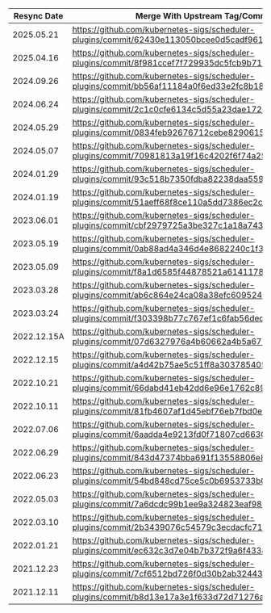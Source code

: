 | Resync Date | Merge With Upstream Tag/Commit                                                                       | Author      |
|-------------|------------------------------------------------------------------------------------------------------|-------------|
| 2025.05.21  | https://github.com/kubernetes-sigs/scheduler-plugins/commit/62430e113050bcee0d5cadf9617e7fab4748605d | shajmakh    |
| 2025.04.16  | https://github.com/kubernetes-sigs/scheduler-plugins/commit/8f981ccef7f729935dc5fcb9b719b1951cb5559e | shajmakh    |
| 2024.09.26  | https://github.com/kubernetes-sigs/scheduler-plugins/commit/bb56af11184a0f6ed33e2fc8b189a5b1ccfc60e4 | ffromani    |
| 2024.06.24  | https://github.com/kubernetes-sigs/scheduler-plugins/commit/2c1c0cfe6134c5d55a23dae1726264664a943f4b | ffromani    |
| 2024.05.29  | https://github.com/kubernetes-sigs/scheduler-plugins/commit/0834feb92676712cebe8290615ce1c47537fe078 | ffromani    |
| 2024.05.07  | https://github.com/kubernetes-sigs/scheduler-plugins/commit/70981813a19f16c4202f6f74a2525bf917b63685 | ffromani    |
| 2024.01.29  | https://github.com/kubernetes-sigs/scheduler-plugins/commit/93c518b7350fdba82238daa559cb0c11a9353e87 | ffromani    |
| 2024.01.19  | https://github.com/kubernetes-sigs/scheduler-plugins/commit/51aeff68f8ce110a5dd7386ec2cee2275c78a0c7 | ffromani    | + cherry-picks on top
| 2023.06.01  | https://github.com/kubernetes-sigs/scheduler-plugins/commit/cbf2979725a3be327c1a18a74375e06498bd3419 | ffromani    |
| 2023.05.19  | https://github.com/kubernetes-sigs/scheduler-plugins/commit/0ab88ad4a346d4e8682240c1f3817816a4298f40 | ffromani    |
| 2023.05.09  | https://github.com/kubernetes-sigs/scheduler-plugins/commit/f8a1d6585f44878521a61411788aa4d5cb0488f0 | ffromani    |
| 2023.03.28  | https://github.com/kubernetes-sigs/scheduler-plugins/commit/ab6c864e24ca08a38efc609524ce10bce8d3db3b | ffromani    |
| 2023.03.24  | https://github.com/kubernetes-sigs/scheduler-plugins/commit/f303398b77c767ef1c6fab56ded0858a5dedbdd2 | ffromani    |
| 2022.12.15A | https://github.com/kubernetes-sigs/scheduler-plugins/commit/07d6327976a4b60662a4b5a677f15dea1f343b57 | fromanirh   |
| 2022.12.15  | https://github.com/kubernetes-sigs/scheduler-plugins/commit/a4d42b75ae5c51ff8a3037854057d7ffc81ab3f6 | fromanirh   |
| 2022.10.21  | https://github.com/kubernetes-sigs/scheduler-plugins/commit/66dabd41eb42dd6e96e1762c89cf96b4eff05bdd | fromanirh   |
| 2022.10.11  | https://github.com/kubernetes-sigs/scheduler-plugins/commit/81fb4607af1d45ebf76eb7fbd0eb7ddba7abc959 | swatisehgal |
| 2022.07.06  | https://github.com/kubernetes-sigs/scheduler-plugins/commit/6aadda4e9213fd0f71807cd6630eb8e58db740fd | swatisehgal |
| 2022.06.29  | https://github.com/kubernetes-sigs/scheduler-plugins/commit/843d47374bba691f13558806e8fddb866bfb1b9e | swatisehgal |
| 2022.06.23  | https://github.com/kubernetes-sigs/scheduler-plugins/commit/54bd848cd75ce5c0b6953733b0e477c47aa356a9 | swatisehgal |
| 2022.05.03  | https://github.com/kubernetes-sigs/scheduler-plugins/commit/7a6dcdc99b1ee9a324823eaf98718cfd9e98e805 | fromanirh   |
| 2022.03.10  | https://github.com/kubernetes-sigs/scheduler-plugins/commit/2b3439076c54579c3ecdacfc71ca00a23f1e42f8 | fromanirh   |
| 2022.01.21  | https://github.com/kubernetes-sigs/scheduler-plugins/commit/ec632c3d7e04b7b372f9a6f4338b0dbc53ef3d46 | fromanirh   |
| 2021.12.23  | https://github.com/kubernetes-sigs/scheduler-plugins/commit/7cf6512bd726f0d30b2ab32443af867a0b849da8 | fromanirh   |
| 2021.12.11  | https://github.com/kubernetes-sigs/scheduler-plugins/commit/b8d13e17a3e1f633d72d71276a3da6fecf89f2e3 | Tal-or      |

